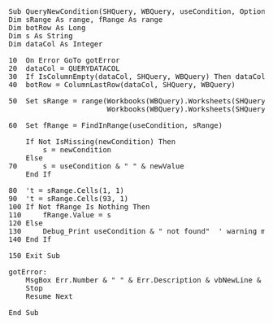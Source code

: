 <pre>
Sub QueryNewCondition(SHQuery, WBQuery, useCondition, Optional newValue, Optional newCondition)
Dim sRange As range, fRange As range
Dim botRow As Long
Dim s As String
Dim dataCol As Integer

10  On Error GoTo gotError
20  dataCol = QUERYDATACOL
30  If IsColumnEmpty(dataCol, SHQuery, WBQuery) Then dataCol = 1  ' this is a cheat incase the query is only in the first column
40  botRow = ColumnLastRow(dataCol, SHQuery, WBQuery)
    
50  Set sRange = range(Workbooks(WBQuery).Worksheets(SHQuery).Cells(1, dataCol), _
                       Workbooks(WBQuery).Worksheets(SHQuery).Cells(botRow + 2, dataCol))
    
60  Set fRange = FindInRange(useCondition, sRange)
    
    If Not IsMissing(newCondition) Then
        s = newCondition
    Else
70      s = useCondition & " " & newValue
    End If
    
80  't = sRange.Cells(1, 1)
90  't = sRange.Cells(93, 1)
100 If Not fRange Is Nothing Then
110     fRange.Value = s
120 Else
130     Debug_Print useCondition & " not found"  ' warning message
140 End If
    
150 Exit Sub

gotError:
    MsgBox Err.Number & " " & Err.Description & vbNewLine & vbNewLine & "Error on line: " & Erl
    Stop
    Resume Next
    
End Sub
</pre>
